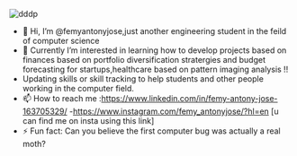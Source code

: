 
![dddp](https://github.com/user-attachments/assets/78384850-4e0e-43f5-8ab0-4655bbd91667)

- 👋 Hi, I’m @femyantonyjose,just another engineering student in the feild of computer science
- 👀  Currently I’m interested in learning how to develop projects based on finances based on portfolio diversification stratergies and budget forecasting for startups,healthcare based on pattern imaging analysis !!
- Updating skills or skill tracking to help students and other people working in the computer field.
- 📫 How to reach me :https://www.linkedin.com/in/femy-antony-jose-163705329/
-https://www.instagram.com/femy_antonyjose/?hl=en  [u can find me on insta using this link]
- ⚡ Fun fact: Can you believe the first computer bug was actually a real moth?

<!---
femyantonyjose/femyantonyjose is a ✨ special ✨ repository because its `README.md` (this file) appears on your GitHub profile.
You can click the Preview link to take a look at your changes.
--->
